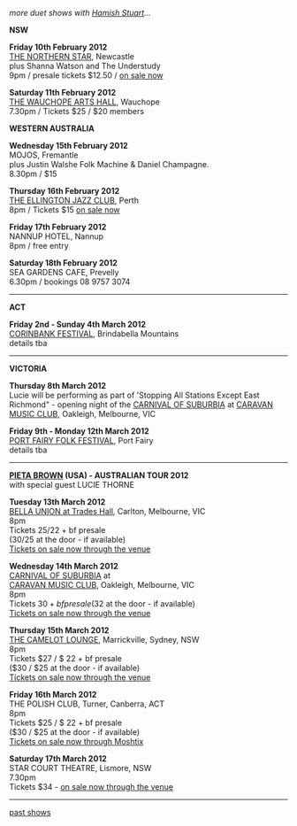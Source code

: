 *more duet shows with [Hamish Stuart][97]...*  

**NSW**   

**Friday 10th February 2012**  
[THE NORTHERN STAR][101], Newcastle  
plus Shanna Watson and The Understudy           
9pm / presale tickets $12.50 / [on sale now][101]    

**Saturday 11th February 2012**  
[THE WAUCHOPE ARTS HALL][103], Wauchope             
7.30pm / Tickets $25 / $20 members               
     

**WESTERN AUSTRALIA**   

**Wednesday 15th February 2012**  
MOJOS, Fremantle      
plus Justin Walshe Folk Machine & Daniel Champagne.  
8.30pm / $15  

**Thursday 16th February 2012**  
[THE ELLINGTON JAZZ CLUB][102], Perth        
8pm / Tickets $15 [on sale now][102]  

**Friday 17th February 2012**  
NANNUP HOTEL, Nannup  
8pm / free entry

**Saturday 18th February 2012**  
SEA GARDENS CAFE, Prevelly  
6.30pm / bookings 08 9757 3074   

* * * * * 
   
**ACT** 
 
**Friday 2nd - Sunday 4th March 2012**  
[CORINBANK FESTIVAL][99], Brindabella Mountains                 
details tba   

* * * * *   

**VICTORIA** 
 
**Thursday 8th March 2012**   
Lucie will be performing as part of 'Stopping All Stations Except East Richmond" - opening night of the [CARNIVAL OF SUBURBIA][104] at 
[CARAVAN MUSIC CLUB][106], Oakleigh, Melbourne, VIC  

**Friday 9th - Monday 12th March 2012**  
[PORT FAIRY FOLK FESTIVAL][99.1], Port Fairy                 
details tba    

* * * * *    

**[PIETA BROWN][81] (USA) - AUSTRALIAN TOUR 2012**  
with special guest LUCIE THORNE  

**Tuesday 13th March 2012**  
[BELLA UNION at Trades Hall][105], Carlton, Melbourne, VIC  
8pm  
Tickets $25/$22 + bf presale    
($30/$25 at the door - if available)  
[Tickets on sale now through the venue][105]                    
   
**Wednesday 14th March 2012**  
[CARNIVAL OF SUBURBIA][104] at  
[CARAVAN MUSIC CLUB][106], Oakleigh, Melbourne, VIC  
8pm  
Tickets $30 + bf presale   
($32 at the door - if available)  
[Tickets on sale now through the venue][106]    

**Thursday 15th March 2012**  
[THE CAMELOT LOUNGE][90], Marrickville, Sydney, NSW  
8pm   
Tickets $27 / $ 22 + bf presale   
($30 / $25 at the door - if available)  
[Tickets on sale now through the venue][107] 

**Friday 16th March 2012**  
THE POLISH CLUB, Turner, Canberra, ACT       
8pm   
Tickets $25 / $ 22 + bf presale   
($30 / $25 at the door - if available)  
[Tickets on sale now through Moshtix][108] 
      
**Saturday 17th March 2012**  
STAR COURT THEATRE, Lismore, NSW      
7.30pm   
Tickets $34 - [on sale now through the venue][107]   

* * * * *   

[past shows][archive]

  [archive]: shows/archive/

[33.1]: contact/
[50]: http://northcotesocialclub.com/
[3.2]: http://www.thebasement.com.au/
[81]:  http://www.pietabrown.com
[88]: http://www.facebook.com/pages/Beetle-Bar/125772420775772
[89]: http://www.royalexchangenewcastle.com.au/
[90]: http://www.camelotlounge.com/
[90.1]: http://www.trybooking.com/RWU
[91]: http://www.clarendonguesthouse.com.au/
[93]: http://www.caravanmusic.com.au
[94]: http://wheatsheafhotel.com.au/
[95]: http://www.bellaunion.com.au
[96]: http://www.jojosmithsoul.com/
[96.1]: http://www.myspace.com/sweetjeanmusic
[96.2]: http://www.myspace.com/jimdowling
[96.3]: http://www.ilonaharker.com
[96.4]: http://www.mardilumsden.com  
[96.5]: http://www.theyearlings.net 
[96.6]: http://www.theelliscollective.com
[96.7]: http://www.triplejunearthed.com/birdsandbelles
[96.8]: http://www.myspace.com/denhanrahan
[97]: http://www.hamishstuart.net/fr_home.cfm
[98]: http://venue505.com/
[99]: http://www.corinbank.com/  
[99.1]: http://www.portfairyfolkfestival.com/
[100]: http://www.tamarvalleyfolkfestival.com/Home.html  
[101]: http://www.bigtix.com.au/ProductDetails.aspx?productID=2083
[102]: http://www.ellingtonjazz.com.au/index.php/schedule/month/02/show/1689
[103]: http://www.wauchopearts.org.au/
[104]: http://www.carnivalofsuburbia.com   
[105]: http://www.bellaunion.com.au/ticketing/show_535/
[106]: http://www.caravanmusic.com.au/gigs/pieta-brown/
[107]: http://www.trybooking.com/BCUB
[108]: http://www.moshtix.com.au/event.aspx?id=54131&ref=pietabrownpolishclub
[109]: http://www.starcourttheatre.com.au/shows
